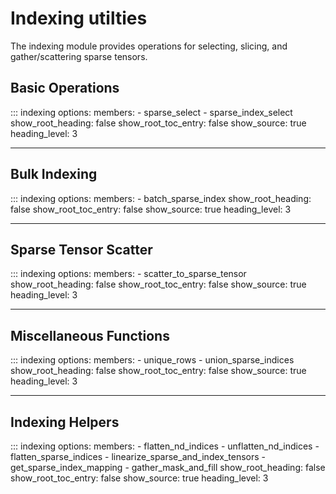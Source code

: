 # Indexing utilties

The indexing module provides operations for selecting, slicing, and gather/scattering sparse tensors.

## Basic Operations
::: indexing
    options:
        members:
            - sparse_select
            - sparse_index_select
        show_root_heading: false
        show_root_toc_entry: false
        show_source: true
        heading_level: 3

---

## Bulk Indexing

::: indexing
    options:
        members:
            - batch_sparse_index
        show_root_heading: false
        show_root_toc_entry: false
        show_source: true
        heading_level: 3

---

## Sparse Tensor Scatter

::: indexing
    options:
        members:
            - scatter_to_sparse_tensor
        show_root_heading: false
        show_root_toc_entry: false
        show_source: true
        heading_level: 3

---

## Miscellaneous Functions

::: indexing
    options:
        members:
            - unique_rows
            - union_sparse_indices
        show_root_heading: false
        show_root_toc_entry: false
        show_source: true
        heading_level: 3

---

## Indexing Helpers

::: indexing
    options:
        members:
            - flatten_nd_indices
            - unflatten_nd_indices
            - flatten_sparse_indices
            - linearize_sparse_and_index_tensors
            - get_sparse_index_mapping
            - gather_mask_and_fill
        show_root_heading: false
        show_root_toc_entry: false
        show_source: true
        heading_level: 3